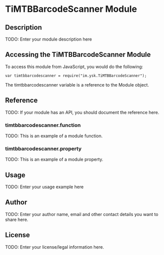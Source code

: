 # TiMTBBarcodeScanner Module

## Description

TODO: Enter your module description here

## Accessing the TiMTBBarcodeScanner Module

To access this module from JavaScript, you would do the following:

    var timtbbarcodescanner = require("im.ysk.TiMTBBarcodeScanner");

The timtbbarcodescanner variable is a reference to the Module object.

## Reference

TODO: If your module has an API, you should document
the reference here.

### timtbbarcodescanner.function

TODO: This is an example of a module function.

### timtbbarcodescanner.property

TODO: This is an example of a module property.

## Usage

TODO: Enter your usage example here

## Author

TODO: Enter your author name, email and other contact
details you want to share here.

## License

TODO: Enter your license/legal information here.
